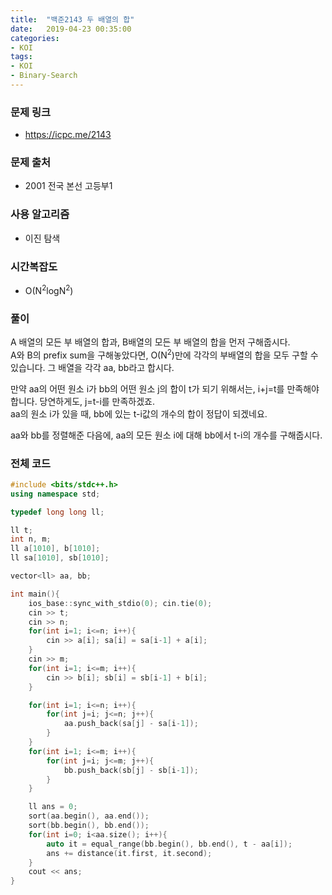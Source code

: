 ```yaml
---
title:  "백준2143 두 배열의 합"
date:   2019-04-23 00:35:00
categories:
- KOI
tags:
- KOI
- Binary-Search
---
```


### 문제 링크
* https://icpc.me/2143

### 문제 출처
* 2001 전국 본선 고등부1

### 사용 알고리즘
* 이진 탐색

### 시간복잡도
* O(N<sup>2</sup>logN<sup>2</sup>)

### 풀이
A 배열의 모든 부 배열의 합과, B배열의 모든 부 배열의 합을 먼저 구해줍시다.<Br>
A와 B의 prefix sum을 구해놓았다면, O(N<sup>2</sup>)만에 각각의 부배열의 합을 모두 구할 수 있습니다. 그 배열을 각각 aa, bb라고 합시다.

만약 aa의 어떤 원소 i가 bb의 어떤 원소 j의 합이 t가 되기 위해서는, i+j=t를 만족해야 합니다. 당연하게도, j=t-i를 만족하겠죠.<br>
aa의 원소 i가 있을 때, bb에 있는 t-i값의 개수의 합이 정답이 되겠네요.

aa와 bb를 정렬해준 다음에, aa의 모든 원소 i에 대해 bb에서 t-i의 개수를 구해줍시다.

### 전체 코드
```cpp
#include <bits/stdc++.h>
using namespace std;

typedef long long ll;

ll t;
int n, m;
ll a[1010], b[1010];
ll sa[1010], sb[1010];

vector<ll> aa, bb;

int main(){
	ios_base::sync_with_stdio(0); cin.tie(0);
	cin >> t;
	cin >> n;
	for(int i=1; i<=n; i++){
		cin >> a[i]; sa[i] = sa[i-1] + a[i];
	}
	cin >> m;
	for(int i=1; i<=m; i++){
		cin >> b[i]; sb[i] = sb[i-1] + b[i];
	}

	for(int i=1; i<=n; i++){
		for(int j=i; j<=n; j++){
			aa.push_back(sa[j] - sa[i-1]);
		}
	}
	for(int i=1; i<=m; i++){
		for(int j=i; j<=m; j++){
			bb.push_back(sb[j] - sb[i-1]);
		}
	}

	ll ans = 0;
	sort(aa.begin(), aa.end());
	sort(bb.begin(), bb.end());
	for(int i=0; i<aa.size(); i++){
		auto it = equal_range(bb.begin(), bb.end(), t - aa[i]);
		ans += distance(it.first, it.second);
	}
	cout << ans;
}
```

